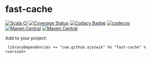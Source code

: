 # fast-cache

[![Scala CI](https://github.com/ajozwik/fast-cache/actions/workflows/scala.yml/badge.svg)](https://github.com/ajozwik/fast-cache/actions/workflows/scala.yml)
[![Coverage Status](https://coveralls.io/repos/github/ajozwik/fast-cache/badge.svg?branch=master)](https://coveralls.io/github/ajozwik/fast-cache?branch=master)
[![Codacy Badge](https://api.codacy.com/project/badge/Grade/4c70d8b812914b44ab7f398a49c1c533)](https://www.codacy.com/app/ajozwik/fast-cache?utm_source=github.com&amp;utm_medium=referral&amp;utm_content=ajozwik/fast-cache&amp;utm_campaign=Badge_Grade)
[![codecov](https://codecov.io/gh/ajozwik/fast-cache/graph/badge.svg?token=f5DwN4hYmt)](https://codecov.io/gh/ajozwik/fast-cache)
[![Maven Central](https://img.shields.io/maven-central/v/com.github.ajozwik/fast-cache_2.13.svg?label=latest%20release%20for%202.13)](http://search.maven.org/#search|ga|1|g%3A%22com.github.ajozwik%22%20AND%20a%3A%22fast-cache_2.13%22)
[![Maven Central](https://img.shields.io/maven-central/v/com.github.ajozwik/fast-cache_3.svg?label=latest%20release%20for%203)](http://search.maven.org/#search|ga|1|g%3A%22com.github.ajozwik%22%20AND%20a%3A%22fast-cache_3%22)


Add to your project:

```
 libraryDependencies += "com.github.ajozwik" %% "fast-cache" % <version>
```

